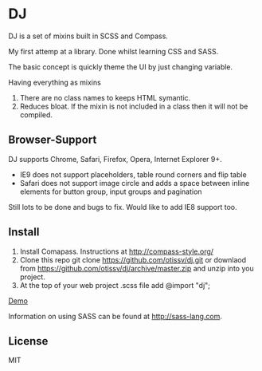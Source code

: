 DJ
==

DJ is a set of mixins built in SCSS and Compass.

My first attemp at a library.  Done whilst learning  CSS and SASS.

The basic concept is quickly theme the UI by just changing variable.

Having everything as mixins
1. There are no class names to keeps HTML symantic.
2. Reduces bloat. If the mixin is not included in a class then it will not be compiled.


Browser-Support
---------------

DJ supports Chrome, Safari, Firefox, Opera, Internet Explorer 9+.

* IE9 does not support placeholders, table round corners and flip table
* Safari does not support image circle and adds a space between inline elements for button group, input groups and pagination

Still lots to be done and bugs to fix. Would like to add IE8 support too.

Install
-------

1. Install Comapass. Instructions at http://compass-style.org/
2. Clone this repo git clone https://github.com/otissv/dj.git or
   downlaod from https://github.com/otissv/dj/archive/master.zip and unzip into you project.
3. At the top of your web project .scss file add  @import "dj";

[Demo]

Information on using SASS can be found at http://sass-lang.com.

License
----

MIT

[Demo]:http://otissv.github.io/dj
